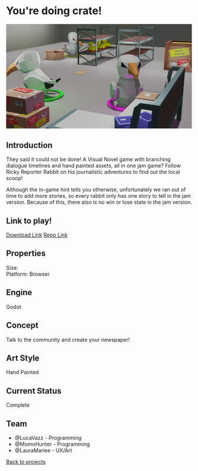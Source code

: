 # You're doing crate!

![banner](crate_title.png)

## Introduction
They said it could not be done! A Visual Novel game with branching dialogue timelines and hand painted assets, all in one jam game?
Follow Ricky Reporter Rabbit on his journalistic adventures to find out the local scoop!

Although the in-game hint tells you otherwise, unfortunately we ran out of time to add more stories, so every rabbit only has one story to tell in the jam version. Because of this, there also is no win or lose state in the jam version.

## Link to play!
[Download Link](https://lucavazz.itch.io/rabbit-reporter)
[Repo Link](https://gitlab.com/greenopal-studio/rabbit-reporter-ld54-freeze)

## Properties
Size: <br>
Platform: Browser

## Engine
Godot

## Concept
Talk to the community and create your newspaper!

## Art Style
Hand Painted

## Current Status
Complete

## Team
- @LucaVazz - Programming
- @MomoHunter - Programming
- @LauraMariee - UX/Art



[Back to projects](projects.md)
